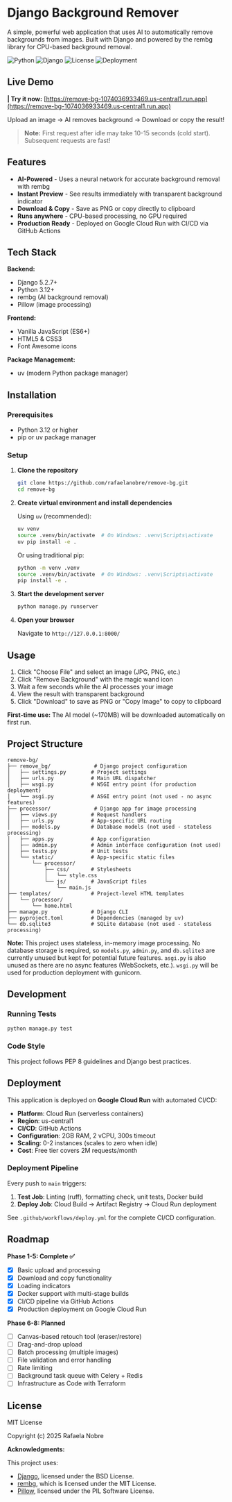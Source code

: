 # Django Background Remover

A simple, powerful web application that uses AI to automatically remove backgrounds from images.
Built with Django and powered by the rembg library for CPU-based background removal.

![Python](https://img.shields.io/badge/python-3.12+-blue.svg)
![Django](https://img.shields.io/badge/django-5.2.7+-green.svg)
![License](https://img.shields.io/badge/license-MIT-blue.svg)
![Deployment](https://img.shields.io/badge/deployed-Google%20Cloud%20Run-4285F4.svg)

## Live Demo

**| Try it now:** [https://remove-bg-1074036933469.us-central1.run.app](https://remove-bg-1074036933469.us-central1.run.app)

Upload an image → AI removes background → Download or copy the result!

> **Note:** First request after idle may take 10-15 seconds (cold start). Subsequent requests are fast!

## Features

- **AI-Powered** - Uses a neural network for accurate background removal with rembg
- **Instant Preview** - See results immediately with transparent background indicator
- **Download & Copy** - Save as PNG or copy directly to clipboard
- **Runs anywhere** - CPU-based processing, no GPU required
- **Production Ready** - Deployed on Google Cloud Run with CI/CD via GitHub Actions

## Tech Stack

**Backend:**
- Django 5.2.7+
- Python 3.12+
- rembg (AI background removal)
- Pillow (image processing)

**Frontend:**
- Vanilla JavaScript (ES6+)
- HTML5 & CSS3
- Font Awesome icons

**Package Management:**
- uv (modern Python package manager)

## Installation

### Prerequisites

- Python 3.12 or higher
- pip or uv package manager

### Setup

1. **Clone the repository**
   ```bash
   git clone https://github.com/rafaelanobre/remove-bg.git
   cd remove-bg
   ```

2. **Create virtual environment and install dependencies**

   Using `uv` (recommended):
   ```bash
   uv venv
   source .venv/bin/activate  # On Windows: .venv\Scripts\activate
   uv pip install -e .
   ```

   Or using traditional pip:
   ```bash
   python -m venv .venv
   source .venv/bin/activate  # On Windows: .venv\Scripts\activate
   pip install -e .
   ```

3. **Start the development server**
   ```bash
   python manage.py runserver
   ```

4. **Open your browser**

   Navigate to `http://127.0.0.1:8000/`

## Usage

1. Click "Choose File" and select an image (JPG, PNG, etc.)
2. Click "Remove Background" with the magic wand icon
3. Wait a few seconds while the AI processes your image
4. View the result with transparent background
5. Click "Download" to save as PNG or "Copy Image" to copy to clipboard

**First-time use:** The AI model (~170MB) will be downloaded automatically on first run.

## Project Structure

```
remove-bg/
├── remove_bg/              # Django project configuration
│   ├── settings.py        # Project settings
│   ├── urls.py            # Main URL dispatcher
│   ├── wsgi.py            # WSGI entry point (for production deployment)
│   └── asgi.py            # ASGI entry point (not used - no async features)
├── processor/              # Django app for image processing
│   ├── views.py           # Request handlers
│   ├── urls.py            # App-specific URL routing
│   ├── models.py          # Database models (not used - stateless processing)
│   ├── apps.py            # App configuration
│   ├── admin.py           # Admin interface configuration (not used)
│   ├── tests.py           # Unit tests
│   └── static/            # App-specific static files
│       └── processor/
│           ├── css/       # Stylesheets
│           │   └── style.css
│           └── js/        # JavaScript files
│               └── main.js
├── templates/             # Project-level HTML templates
│   └── processor/
│       └── home.html
├── manage.py              # Django CLI
├── pyproject.toml         # Dependencies (managed by uv)
└── db.sqlite3             # SQLite database (not used - stateless processing)
```

**Note:** This project uses stateless, in-memory image processing. No database storage is required, so `models.py`, `admin.py`, and `db.sqlite3` are currently unused but kept for potential future features. `asgi.py` is also unused as there are no async features (WebSockets, etc.). `wsgi.py` will be used for production deployment with gunicorn.

## Development

### Running Tests
```bash
python manage.py test
```

### Code Style
This project follows PEP 8 guidelines and Django best practices.

## Deployment

This application is deployed on **Google Cloud Run** with automated CI/CD:

- **Platform**: Cloud Run (serverless containers)
- **Region**: us-central1
- **CI/CD**: GitHub Actions
- **Configuration**: 2GB RAM, 2 vCPU, 300s timeout
- **Scaling**: 0-2 instances (scales to zero when idle)
- **Cost**: Free tier covers 2M requests/month

### Deployment Pipeline

Every push to `main` triggers:
1. **Test Job**: Linting (ruff), formatting check, unit tests, Docker build
2. **Deploy Job**: Cloud Build → Artifact Registry → Cloud Run deployment

See `.github/workflows/deploy.yml` for the complete CI/CD configuration.

## Roadmap

**Phase 1-5: Complete ✅**
- [x] Basic upload and processing
- [x] Download and copy functionality
- [x] Loading indicators
- [x] Docker support with multi-stage builds
- [x] CI/CD pipeline via GitHub Actions
- [x] Production deployment on Google Cloud Run

**Phase 6-8: Planned**
- [ ] Canvas-based retouch tool (eraser/restore)
- [ ] Drag-and-drop upload
- [ ] Batch processing (multiple images)
- [ ] File validation and error handling
- [ ] Rate limiting
- [ ] Background task queue with Celery + Redis
- [ ] Infrastructure as Code with Terraform

## License

MIT License

Copyright (c) 2025 Rafaela Nobre

**Acknowledgments:**

This project uses:
- [Django](https://www.djangoproject.com/), licensed under the BSD License.
- [rembg](https://github.com/danielgatis/rembg), which is licensed under the MIT License.
- [Pillow](https://python-pillow.github.io/), licensed under the PIL Software License.

